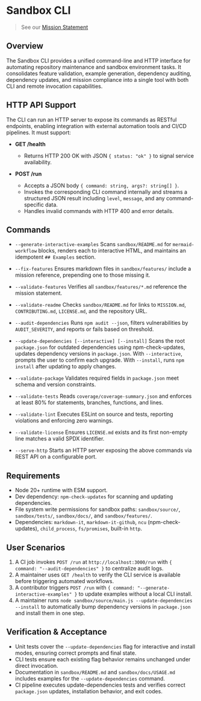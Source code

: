 # Sandbox CLI

> See our [Mission Statement](../../MISSION.md)

## Overview

The Sandbox CLI provides a unified command-line and HTTP interface for automating repository maintenance and sandbox environment tasks. It consolidates feature validation, example generation, dependency auditing, dependency updates, and mission compliance into a single tool with both CLI and remote invocation capabilities.

## HTTP API Support

The CLI can run an HTTP server to expose its commands as RESTful endpoints, enabling integration with external automation tools and CI/CD pipelines. It must support:

- **GET /health**
  - Returns HTTP 200 OK with JSON `{ status: "ok" }` to signal service availability.

- **POST /run**
  - Accepts a JSON body `{ command: string, args?: string[] }`.
  - Invokes the corresponding CLI command internally and streams a structured JSON result including `level`, `message`, and any command-specific data.
  - Handles invalid commands with HTTP 400 and error details.

## Commands

- `--generate-interactive-examples`
  Scans `sandbox/README.md` for ```mermaid-workflow``` blocks, renders each to interactive HTML, and maintains an idempotent `## Examples` section.

- `--fix-features`
  Ensures markdown files in `sandbox/features/` include a mission reference, prepending one to those missing it.

- `--validate-features`
  Verifies all `sandbox/features/*.md` reference the mission statement.

- `--validate-readme`
  Checks `sandbox/README.md` for links to `MISSION.md`, `CONTRIBUTING.md`, `LICENSE.md`, and the repository URL.

- `--audit-dependencies`
  Runs `npm audit --json`, filters vulnerabilities by `AUDIT_SEVERITY`, and reports or fails based on threshold.

- `--update-dependencies [--interactive] [--install]`
  Scans the root `package.json` for outdated dependencies using npm-check-updates, updates dependency versions in `package.json`. With `--interactive`, prompts the user to confirm each upgrade. With `--install`, runs `npm install` after updating to apply changes.

- `--validate-package`
  Validates required fields in `package.json` meet schema and version constraints.

- `--validate-tests`
  Reads `coverage/coverage-summary.json` and enforces at least 80% for statements, branches, functions, and lines.

- `--validate-lint`
  Executes ESLint on source and tests, reporting violations and enforcing zero warnings.

- `--validate-license`
  Ensures `LICENSE.md` exists and its first non-empty line matches a valid SPDX identifier.

- `--serve-http`
  Starts an HTTP server exposing the above commands via REST API on a configurable port.

## Requirements

- Node 20+ runtime with ESM support.
- Dev dependency: `npm-check-updates` for scanning and updating dependencies.
- File system write permissions for sandbox paths: `sandbox/source/`, `sandbox/tests/`, `sandbox/docs/`, and `sandbox/features/`.
- Dependencies: `markdown-it`, `markdown-it-github`, `ncu` (npm-check-updates), `child_process`, `fs/promises`, built-in `http`.

## User Scenarios

1. A CI job invokes `POST /run` at `http://localhost:3000/run` with `{ command: "--audit-dependencies" }` to centralize audit logs.
2. A maintainer uses `GET /health` to verify the CLI service is available before triggering automated workflows.
3. A contributor triggers `POST /run` with `{ command: "--generate-interactive-examples" }` to update examples without a local CLI install.
4. A maintainer runs `node sandbox/source/main.js --update-dependencies --install` to automatically bump dependency versions in `package.json` and install them in one step.

## Verification & Acceptance

- Unit tests cover the `--update-dependencies` flag for interactive and install modes, ensuring correct prompts and final state.
- CLI tests ensure each existing flag behavior remains unchanged under direct invocation.
- Documentation in `sandbox/README.md` and `sandbox/docs/USAGE.md` includes examples for the `--update-dependencies` command.
- CI pipeline executes update-dependencies tests and verifies correct `package.json` updates, installation behavior, and exit codes.
